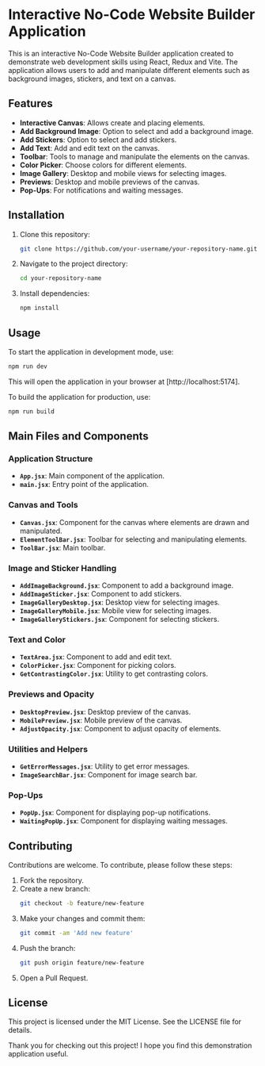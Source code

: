 # Interactive No-Code Website Builder Application

This is an interactive No-Code Website Builder application created to demonstrate web development skills using React, Redux and Vite. The application allows users to add and manipulate different elements such as background images, stickers, and text on a canvas.

## Features

- **Interactive Canvas**: Allows create and placing elements.
- **Add Background Image**: Option to select and add a background image.
- **Add Stickers**: Option to select and add stickers.
- **Add Text**: Add and edit text on the canvas.
- **Toolbar**: Tools to manage and manipulate the elements on the canvas.
- **Color Picker**: Choose colors for different elements.
- **Image Gallery**: Desktop and mobile views for selecting images.
- **Previews**: Desktop and mobile previews of the canvas.
- **Pop-Ups**: For notifications and waiting messages.

## Installation

1. Clone this repository:
    ```sh
    git clone https://github.com/your-username/your-repository-name.git
    ```
2. Navigate to the project directory:
    ```sh
    cd your-repository-name
    ```
3. Install dependencies:
    ```sh
    npm install
    ```

## Usage

To start the application in development mode, use:
```sh
npm run dev
```
This will open the application in your browser at [http://localhost:5174].

To build the application for production, use:
```sh
npm run build
```

## Main Files and Components

### Application Structure
- **`App.jsx`**: Main component of the application.
- **`main.jsx`**: Entry point of the application.

### Canvas and Tools
- **`Canvas.jsx`**: Component for the canvas where elements are drawn and manipulated.
- **`ElementToolBar.jsx`**: Toolbar for selecting and manipulating elements.
- **`ToolBar.jsx`**: Main toolbar.

### Image and Sticker Handling
- **`AddImageBackground.jsx`**: Component to add a background image.
- **`AddImageSticker.jsx`**: Component to add stickers.
- **`ImageGalleryDesktop.jsx`**: Desktop view for selecting images.
- **`ImageGalleryMobile.jsx`**: Mobile view for selecting images.
- **`ImageGalleryStickers.jsx`**: Component for selecting stickers.

### Text and Color
- **`TextArea.jsx`**: Component to add and edit text.
- **`ColorPicker.jsx`**: Component for picking colors.
- **`GetContrastingColor.jsx`**: Utility to get contrasting colors.

### Previews and Opacity
- **`DesktopPreview.jsx`**: Desktop preview of the canvas.
- **`MobilePreview.jsx`**: Mobile preview of the canvas.
- **`AdjustOpacity.jsx`**: Component to adjust opacity of elements.

### Utilities and Helpers
- **`GetErrorMessages.jsx`**: Utility to get error messages.
- **`ImageSearchBar.jsx`**: Component for image search bar.

### Pop-Ups
- **`PopUp.jsx`**: Component for displaying pop-up notifications.
- **`WaitingPopUp.jsx`**: Component for displaying waiting messages.

## Contributing

Contributions are welcome. To contribute, please follow these steps:

1. Fork the repository.
2. Create a new branch:
    ```sh
    git checkout -b feature/new-feature
    ```
3. Make your changes and commit them:
    ```sh
    git commit -am 'Add new feature'
    ```
4. Push the branch:
    ```sh
    git push origin feature/new-feature
    ```
5. Open a Pull Request.

## License

This project is licensed under the MIT License. See the LICENSE file for details.

Thank you for checking out this project! I hope you find this demonstration application useful.
